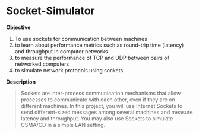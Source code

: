 Socket-Simulator
================

**Objective**
 1. To use sockets for communication between machines
 2. to learn about performance metrics such as round-trip time (latency) and throughput in computer networks
 3. to measure the performance of TCP and UDP between pairs of networked computers
 4. to simulate network protocols using sockets. 

 
**Description**
>Sockets are inter-process communication mechanisms that allow processes to communicate with each other, even if they are on different machines.  In this project, you will use Internet Sockets to send different-sized messages among several machines and measure latency and throughput. You may also use Sockets to simulate CSMA/CD in a simple LAN setting.